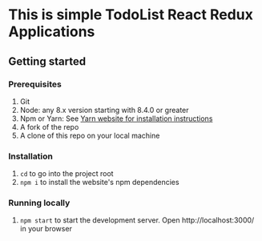# This is simple TodoList React Redux Applications 

## Getting started

### Prerequisites

1. Git
1. Node: any 8.x version starting with 8.4.0 or greater
1. Npm or Yarn: See [Yarn website for installation instructions](https://yarnpkg.com/lang/en/docs/install/)
1. A fork of the repo
1. A clone of this repo on your local machine

### Installation

1. `cd` to go into the project root
2. `npm i` to install the website's npm dependencies

### Running locally

1. `npm start` to start the development server. Open http://localhost:3000/ in your browser
